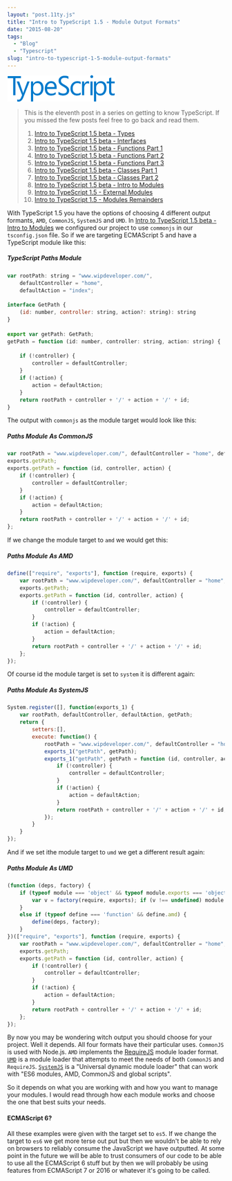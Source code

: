 ```yaml
---
layout: "post.11ty.js"
title: "Intro to TypeScript 1.5 - Module Output Formats"
date: "2015-08-20"
tags: 
  - "Blog"
  - "Typescript"
slug: "intro-to-typescript-1-5-module-output-formats"
---
```


![TypeScript](images/typescript_logo_small1.png)

> This is the eleventh post in a series on getting to know TypeScript. If you missed the few posts feel free to go back and read them.
> 
> 1. [Intro to TypeScript 1.5 beta - Types](/2015/05/29/intro-to-typescript-1-5-beta-types/)
> 2. [Intro to TypeScript 1.5 beta - Interfaces](/2015/06/01/intro-to-typescript-1-5-beta-interfaces/)
> 3. [Intro to TypeScript 1.5 beta - Functions Part 1](/2015/06/04/intro-to-typescript-1-5-beta-functions-part-1/)
> 4. [Intro to TypeScript 1.5 beta - Functions Part 2](/2015/06/05/intro-to-typescript-1-5-beta-functions-part-2/)
> 5. [Intro to TypeScript 1.5 beta - Functions Part 3](/2015/06/08/intro-to-typescript-1-5-beta-functions-part-3/)
> 6. [Intro to TypeScript 1.5 beta - Classes Part 1](/2015/06/10/intro-to-typescript-1-5-beta-classes-part-1/)
> 7. [Intro to TypeScript 1.5 beta - Classes Part 2](/2015/06/05/intro-to-typescript-1-5-beta-functions-part-2/)
> 8. [Intro to TypeScript 1.5 beta - Intro to Modules](/2015/07/28/intro-to-typescript-1-5-beta-intro-to-modules/)
> 9. [Intro to TypeScript 1.5 - External Modules](/2015/07/30/intro-to-typescript-1-5-external-modules/)
> 10. [Intro to TypeScript 1.5 - Modules Remainders](/2015/08/07/intro-to-typescript-1-5-modules-remainders/)

With TypeScript 1.5 you have the options of choosing 4 different output formants, `AMD`, `CommonJS`, `SystemJS` and `UMD`. In [Intro to TypeScript 1.5 beta - Intro to Modules](/2015/07/28/intro-to-typescript-1-5-beta-intro-to-modules/) we configured our project to use `commonjs` in our `tsconfig.json` file. So if we are targeting ECMAScript 5 and have a TypeScript module like this:

##### TypeScript Paths Module

```javascript
var rootPath: string = "www.wipdeveloper.com/",  
    defaultController = "home",
    defaultAction = "index";

interface GetPath {  
    (id: number, controller: string, action?: string): string
}

export var getPath: GetPath;  
getPath = function (id: number, controller: string, action: string) {

    if (!controller) {
        controller = defaultController;
    }
    if (!action) {
        action = defaultAction;
    }
    return rootPath + controller + '/' + action + '/' + id;
}
```

The output with `commonjs` as the module target would look like this:

##### Paths Module As CommonJS

```javascript
var rootPath = "www.wipdeveloper.com/", defaultController = "home", defaultAction = "index";  
exports.getPath;  
exports.getPath = function (id, controller, action) {  
    if (!controller) {
        controller = defaultController;
    }
    if (!action) {
        action = defaultAction;
    }
    return rootPath + controller + '/' + action + '/' + id;
};
```

If we change the module target to `amd` we would get this:

##### Paths Module As AMD

```javascript
define(["require", "exports"], function (require, exports) {  
    var rootPath = "www.wipdeveloper.com/", defaultController = "home", defaultAction = "index";
    exports.getPath;
    exports.getPath = function (id, controller, action) {
        if (!controller) {
            controller = defaultController;
        }
        if (!action) {
            action = defaultAction;
        }
        return rootPath + controller + '/' + action + '/' + id;
    };
});
```

Of course id the module target is set to `system` it is different again:

##### Paths Module As SystemJS

```javascript
System.register([], function(exports_1) {  
    var rootPath, defaultController, defaultAction, getPath;
    return {
        setters:[],
        execute: function() {
            rootPath = "www.wipdeveloper.com/", defaultController = "home", defaultAction = "index";
            exports_1("getPath", getPath);
            exports_1("getPath", getPath = function (id, controller, action) {
                if (!controller) {
                    controller = defaultController;
                }
                if (!action) {
                    action = defaultAction;
                }
                return rootPath + controller + '/' + action + '/' + id;
            });
        }
    }
});
```

And if we set ithe module target to `umd` we get a different result again:

##### Paths Module As UMD

```javascript
(function (deps, factory) {
    if (typeof module === 'object' && typeof module.exports === 'object') {
        var v = factory(require, exports); if (v !== undefined) module.exports = v;
    }
    else if (typeof define === 'function' && define.amd) {
        define(deps, factory);
    }
})(["require", "exports"], function (require, exports) {
    var rootPath = "www.wipdeveloper.com/", defaultController = "home", defaultAction = "index";
    exports.getPath;
    exports.getPath = function (id, controller, action) {
        if (!controller) {
            controller = defaultController;
        }
        if (!action) {
            action = defaultAction;
        }
        return rootPath + controller + '/' + action + '/' + id;
    };
});
```

By now you may be wondering witch output you should choose for your project. Well it depends. All four formats have their particular uses. `CommonJS` is used with Node.js. `AMD` implements the [RequireJS](http://requirejs.org/) module loader format. [`UMD`](https://github.com/umdjs/umd) is a module loader that attempts to meet the needs of both `CommonJS` and `RequireJS`. [`SystemJS`](https://github.com/systemjs/systemjs) is a "Universal dynamic module loader" that can work with "ES6 modules, AMD, CommonJS and global scripts".

So it depends on what you are working with and how you want to manage your modules. I would read through how each module works and choose the one that best suits your needs.

#### ECMAScript 6?

All these examples were given with the target set to `es5`. If we change the target to `es6` we get more terse out put but then we wouldn't be able to rely on browsers to reliably consume the JavaScript we have outputted. At some point in the future we will be able to trust consumers of our code to be able to use all the ECMAScript 6 stuff but by then we will probably be using features from ECMAScript 7 or 2016 or whatever it's going to be called.
